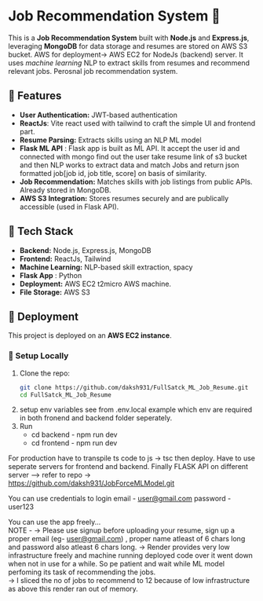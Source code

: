 # Job Recommendation System 🚀

This is a **Job Recommendation System** built with **Node.js** and **Express.js**, leveraging **MongoDB** for data storage and resumes are stored on AWS S3 bucket. 
AWS for deployment-> AWS EC2 for NodeJs (backend) server.  It uses *machine learning* NLP to extract skills from resumes and recommend relevant jobs.
Perosnal job recommendation system.

## 🌟 Features
- **User Authentication:** JWT-based authentication
- **ReactJs**: Vite react used with tailwind to craft the simple UI and frontend part.
- **Resume Parsing:** Extracts skills using an NLP ML model
- **Flask ML API** : Flask app is built as ML API. It accept the user id and connected with mongo find
  out the user take resume link of s3 bucket and then NLP works to extract data and match Jobs and return json
  formatted job[job id, job title, score] on basis of similarity.  
- **Job Recommendation:** Matches skills with job listings from public APIs. Already stored in MongoDB.
- **AWS S3 Integration:** Stores resumes securely and are publically accessible (used in Flask API).  

## 📂 Tech Stack
- **Backend:** Node.js, Express.js, MongoDB
- **Frontend:** ReactJs, Tailwind 
- **Machine Learning:** NLP-based skill extraction, spacy
- **Flask App** : Python
- **Deployment:** AWS EC2 t2micro AWS machine.
- **File Storage:** AWS S3

## 🚀 Deployment
This project is deployed on an **AWS EC2 instance**.

### 🔧 Setup Locally
1. Clone the repo:
   ```bash
   git clone https://github.com/daksh931/FullSatck_ML_Job_Resume.git
   cd FullSatck_ML_Job_Resume
2. setup env variables see from .env.local example which env are required in both fronend and backend folder seperately.
3. Run
   - cd backend -
     npm run dev
   - cd frontend -
     npm run dev

For production have to transpile ts code to js -> tsc 
then deploy.
Have to use seperate servers for frontend and backend.
Finally FLASK API on different server --> refer to repo -> https://github.com/daksh931/JobForceMLModel.git 


You can use credentials to login 
email - user@gmail.com
password - user123


You can use the app freely...  
NOTE -
-> Please use signup before uploading your resume, sign up a proper email (eg- user@gmail.com) , proper name atleast of 6 chars long
   and password also atleast 6 chars long. 
-> Render provides very low infrastructure freely and machine running deployed code over it went down when not in use for a while.
       So pe patient and wait while ML model perfoming its task of recommending the jobs.  
-> I sliced the no of jobs to recommend to 12 because of low infrastructure as above this render ran out of memory.
